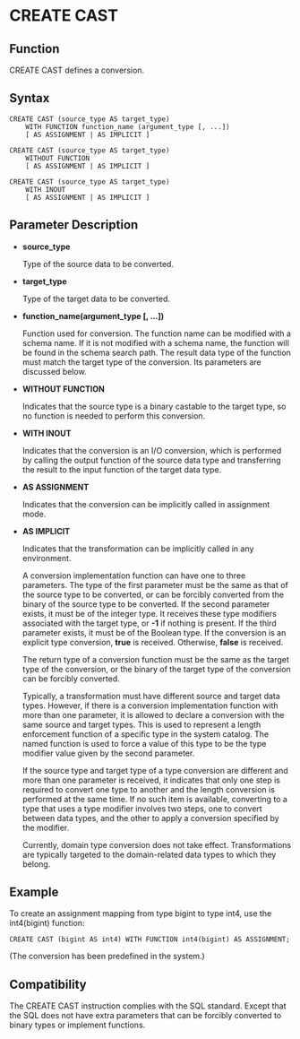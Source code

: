 # CREATE CAST<a name="EN-US_TOPIC_0000001080982678"></a>

## Function<a name="section173831846163116"></a>

CREATE CAST defines a conversion.

## Syntax<a name="section1374719912321"></a>

```
CREATE CAST (source_type AS target_type)
    WITH FUNCTION function_name (argument_type [, ...])
    [ AS ASSIGNMENT | AS IMPLICIT ]

CREATE CAST (source_type AS target_type)
    WITHOUT FUNCTION
    [ AS ASSIGNMENT | AS IMPLICIT ]

CREATE CAST (source_type AS target_type)
    WITH INOUT
    [ AS ASSIGNMENT | AS IMPLICIT ]
```

## Parameter Description<a name="section62781959163314"></a>

-   **source\_type**

    Type of the source data to be converted.

-   **target\_type**

    Type of the target data to be converted.

-   **function\_name\(argument\_type \[, ...\]\)**

    Function used for conversion. The function name can be modified with a schema name. If it is not modified with a schema name, the function will be found in the schema search path. The result data type of the function must match the target type of the conversion. Its parameters are discussed below.

-   **WITHOUT FUNCTION**

    Indicates that the source type is a binary castable to the target type, so no function is needed to perform this conversion.

-   **WITH INOUT**

    Indicates that the conversion is an I/O conversion, which is performed by calling the output function of the source data type and transferring the result to the input function of the target data type.

-   **AS ASSIGNMENT**

    Indicates that the conversion can be implicitly called in assignment mode.

-   **AS IMPLICIT**

    Indicates that the transformation can be implicitly called in any environment.

    A conversion implementation function can have one to three parameters. The type of the first parameter must be the same as that of the source type to be converted, or can be forcibly converted from the binary of the source type to be converted. If the second parameter exists, it must be of the integer type. It receives these type modifiers associated with the target type, or  **-1**  if nothing is present. If the third parameter exists, it must be of the Boolean type. If the conversion is an explicit type conversion,  **true**  is received. Otherwise,  **false**  is received.

    The return type of a conversion function must be the same as the target type of the conversion, or the binary of the target type of the conversion can be forcibly converted.

    Typically, a transformation must have different source and target data types. However, if there is a conversion implementation function with more than one parameter, it is allowed to declare a conversion with the same source and target types. This is used to represent a length enforcement function of a specific type in the system catalog. The named function is used to force a value of this type to be the type modifier value given by the second parameter.

    If the source type and target type of a type conversion are different and more than one parameter is received, it indicates that only one step is required to convert one type to another and the length conversion is performed at the same time. If no such item is available, converting to a type that uses a type modifier involves two steps, one to convert between data types, and the other to apply a conversion specified by the modifier.

    Currently, domain type conversion does not take effect. Transformations are typically targeted to the domain-related data types to which they belong.


## Example<a name="section14411351193419"></a>

To create an assignment mapping from type bigint to type int4, use the int4\(bigint\) function:

```
CREATE CAST (bigint AS int4) WITH FUNCTION int4(bigint) AS ASSIGNMENT;
```

\(The conversion has been predefined in the system.\)

## Compatibility<a name="section9989313154010"></a>

The CREATE CAST instruction complies with the SQL standard. Except that the SQL does not have extra parameters that can be forcibly converted to binary types or implement functions.

